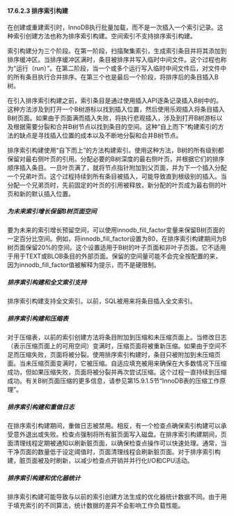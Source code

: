 #### 17.6.2.3 排序索引构建

在创建或重建索引时，InnoDB执行批量加载，而不是一次插入一个索引记录。这种索引创建方法也称为排序索引构建。空间索引不支持排序索引构建。

索引构建分为三个阶段。在第一阶段，扫描聚集索引，生成索引条目并将其添加到排序缓冲区。当排序缓冲区满时，条目被排序并写入临时中间文件。这个过程也称为“运行（*run*）”。在第二阶段，当一个或多个运行写入临时中间文件后，对文件中的所有条目执行合并排序。在第三个也是最后一个阶段，将排序后的条目插入B树。

在引入排序索引构建之前，索引条目是通过使用插入API逐条记录插入B树中的。这种方法涉及到打开一个B树游标以找到插入位置，然后使用乐观插入将条目插入B树页面。如果由于页面满而插入失败，将执行悲观插入，涉及到打开B树游标以及根据需要分裂和合并B树节点以找到条目的空间。这种“自上而下”构建索引的方法的缺点是寻找插入位置的成本以及不断地分裂和合并B树节点。

排序索引构建使用“自下而上”的方法构建索引。使用这种方法，B树的所有级别都保留对最右侧叶页的引用。分配必要的B树深度的最右侧叶页，并根据它们的排序顺序插入条目。一旦叶页满了，就将节点指针附加到父页面，并为下一个插入分配一个兄弟叶页。这个过程持续到所有条目被插入，可能导致直到根级别的插入。当分配一个兄弟页时，先前固定的叶页的引用被释放，新分配的叶页成为最右侧的叶页和新的默认插入位置。

##### 为未来索引增长保留B树页面空间

要为未来的索引增长预留空间，可以使用innodb_fill_factor变量来保留B树页面的一定百分比空间。例如，将innodb_fill_factor设置为80，在排序索引构建期间为B树页面保留20%的空间。这个设置适用于B树的叶子页面和非叶子页面。它不适用于用于TEXT或BLOB条目的外部页面。保留的空间量可能不会完全按配置的来，因为innodb_fill_factor值被解释为提示，而不是硬限制。

##### 排序索引构建和全文索引支持

排序索引构建支持全文索引。以前，SQL被用来将条目插入全文索引。

##### 排序索引构建和压缩表

对于压缩表，以前的索引创建方法将条目附加到压缩和未压缩页面上。当修改日志（表示压缩页面上的可用空间）变满时，压缩页面将被重新压缩。如果由于空间不足而压缩失败，页面将被分裂。使用排序索引构建时，条目只被附加到未压缩页面。当未压缩页面变满时，它被压缩。自适应填充被用来确保在大多数情况下压缩成功，但如果压缩失败，页面将被分裂并再次尝试压缩。这个过程一直持续到压缩成功。有关B树页面压缩的更多信息，请参见第15.9.1.5节“InnoDB表的压缩工作原理”。

##### 排序索引构建和重做日志

在排序索引构建期间，重做日志被禁用。相反，有一个检查点确保索引构建可以承受意外退出或失败。检查点强制将所有脏页面写入磁盘。在排序索引构建期间，页面清理线程定期被通知以刷新脏页面，以确保检查点操作可以快速处理。通常，当干净页面的数量低于设定阈值时，页面清理线程会刷新脏页面。对于排序索引构建，脏页面被及时刷新，以减少检查点开销并并行化I/O和CPU活动。

##### 排序索引构建和优化器统计

排序索引构建可能导致与以前的索引创建方法生成的优化器统计数据不同。由于用于填充索引的不同算法，统计数据的差异不会影响工作负载性能。